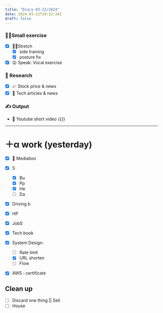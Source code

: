 ```yaml
---
title: "Diary 03-22/2024"  
date: 2024-03-22T19:32:34Z
draft: false
---
```


### 🧘‍♀️Small exercise

- [x]  🧎‍♀️Stretch
    - [x]  side training
    - [x]  posture fix
- [x]  😮 Speak: Vocal exercise

### 👀 Research

- [x]  📈 Stock price & news
- [x]  👾 Tech articles & news

### ✍️ Output

- 🎥 Youtube short video {{<youtube RsHK7enXayc>}}

---

# ＋α work (yesterday)

- [x]  🧘 Mediation
- [x]  S
    - [x]  Bu
    - [x]  Pp
    - [x]  He
    - [ ]  Da
- [x]  Driving b
- [x]  HP
- [x]  JobS
- [x]  Tech book

- [x]  System Design:
    - [ ]  Rate limit
    - [x]  URL shorten
    - [ ]  Flow
- [x]  AWS : certificate

## Clean up

- [ ]  Discard one thing || Sell
- [ ]  House